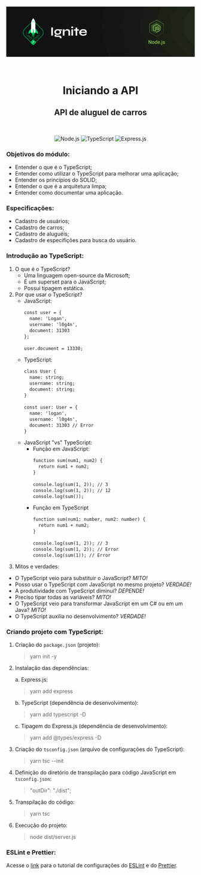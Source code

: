 <p align="center">
  <img src="../.github/capa-ignite-nodejs.png" alt="Ignite Node.js">
</p>

<br>

<h1 align="center">
  Iniciando a API
</h1>

<h2 align="center">
  API de aluguel de carros
</h2>

<br>

<p align="center">
  <img src="https://img.shields.io/badge/Node.js-339933?style=for-the-badge&logo=nodedotjs&logoColor=white" alt="Node.js">
  <img src="https://img.shields.io/badge/TypeScript-007ACC?style=for-the-badge&logo=typescript&logoColor=white" alt="TypeScript">
  <img src="https://img.shields.io/badge/Express.js-000000?style=for-the-badge&logo=express&logoColor=white" alt="Express.js">
</p>

### Objetivos do módulo:
- Entender o que é o TypeScript;
- Entender como utilizar o TypeScript para melhorar uma aplicação;
- Entender os princípios do SOLID;
- Entender o que é a arquitetura limpa;
- Entender como documentar uma aplicação.

### Especificações:
- Cadastro de usuários;
- Cadastro de carros;
- Cadastro de aluguéis;
- Cadastro de especifições para busca do usuário.

### Introdução ao TypeScript:
1. O que é o TypeScript?
   - Uma linguagem open-source da Microsoft;
   - É um superset para o JavaScript;
   - Possui tipagem estática.
2. Por que usar o TypeScript?
   - JavaScript:
     ```{javascript}
     const user = {
       name: 'Logan',
       username: 'l0g4n',
       document: 31303
     };

     user.document = 13330;
     ```
   - TypeScript:
     ```{typescript}
     class User {
       name: string;
       username: string;
       document: string;
     }

     const user: User = {
       name: 'logan',
       username: 'l0g4n',
       document: 31303 // Error
     }
     ```
   - JavaScript "vs" TypeScript:
     - Função em JavaScript:
       ```{javascript}
       function sum(num1, num2) {
         return num1 + num2;
       }

       console.log(sum(1, 2)); // 3
       console.log(sum(1, 2)); // 12
       console.log(sum());
       ```
     - Função em TypeScript
       ```{typescript}
       function sum(num1: number, num2: number) {
         return num1 + num2;
       }

       console.log(sum(1, 2)); // 3
       console.log(sum(1, 2)); // Error
       console.log(sum(1)); // Error
       ```
3. Mitos e verdades:
- O TypeScript veio para substituir o JavaScript? *MITO!*
- Posso usar o TypeScript com JavaScript no mesmo projeto? *VERDADE!*
- A produtividade com TypeScript diminui? *DEPENDE!*
- Preciso tipar todas as variáveis? *MITO!*
- O TypeScript veio para transformar JavaScript em um C# ou em um Java? *MITO!*
- O TypeScript auxilia no desenvolvimento? *VERDADE!*

### Criando projeto com TypeScript:
1. Criação do `package.json` (projeto):
   > yarn init -y
2. Instalação das dependências:

   a. Express.js:
      > yarn add express

   b. TypeScript (dependência de desenvolvimento):
      > yarn add typescript -D

   c. Tipagem do Express.js (dependência de desenvolvimento):
      > yarn add @types/express -D

3. Criação do `tsconfig.json` (arquivo de configurações do TypeScript):
   > yarn tsc --init
4. Definição do diretório de transpilação para código JavaScript em `tsconfig.json`:
   > "outDir": "./dist";
5. Transpilação do código:
   > yarn tsc
6. Execução do projeto:
   > node dist/server.js

### ESLint e Prettier:
Acesse o [link](https://bit.ly/3eXVNtt) para o tutorial de configurações do [ESLint](https://eslint.org/docs/user-guide/getting-started) e do [Prettier](https://prettier.io/docs/en/index.html).

